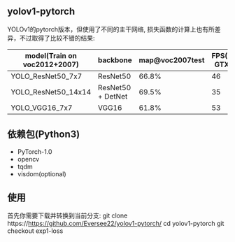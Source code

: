 ## yolov1-pytorch
YOLOv1的pytorch版本，但使用了不同的主干网络, 损失函数的计算上也有所差异，不过取得了比较不错的结果:

| model(Train on voc2012+2007)| backbone            | map@voc2007test | FPS(Geforce GTX 1070)  |
| --------------------        | --------------      | ----------      | -------   |
| YOLO_ResNet50_7x7           |   ResNet50          | 66.8%           |  46   |
| YOLO_ResNet50_14x14         |   ResNet50 + DetNet | 69.5%           |  35   |
| YOLO_VGG16_7x7              |   VGG16             | 61.8%           |  53   |

## 依赖包(Python3)
- PyTorch-1.0
- opencv
- tqdm
- visdom(optional)

## 使用
首先你需要下载并转换到当前分支:
git clone https://https://github.com/Eversee22/yolov1-pytorch/
cd yolov1-pytorch
git checkout exp1-loss



